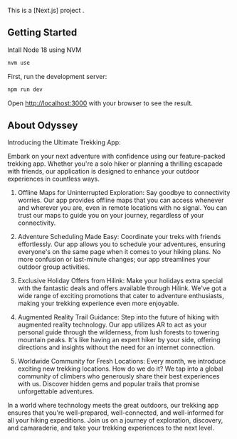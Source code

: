 This is a [Next.js] project .

## Getting Started

Intall Node 18 using NVM 

```bash
nvm use
```

First, run the development server:

```bash
npm run dev
```

Open [http://localhost:3000](http://localhost:3000) with your browser to see the result.

## About Odyssey

Introducing the Ultimate Trekking App:

Embark on your next adventure with confidence using our feature-packed trekking app. Whether you're a solo hiker or planning a thrilling escapade with friends, our application is designed to enhance your outdoor experiences in countless ways.

1. Offline Maps for Uninterrupted Exploration: Say goodbye to connectivity worries. Our app provides offline maps that you can access whenever and wherever you are, even in remote locations with no signal. You can trust our maps to guide you on your journey, regardless of your connectivity.

2. Adventure Scheduling Made Easy: Coordinate your treks with friends effortlessly. Our app allows you to schedule your adventures, ensuring everyone's on the same page when it comes to your hiking plans. No more confusion or last-minute changes; our app streamlines your outdoor group activities.

3. Exclusive Holiday Offers from Hilink: Make your holidays extra special with the fantastic deals and offers available through Hilink. We've got a wide range of exciting promotions that cater to adventure enthusiasts, making your trekking experience even more enjoyable.

4. Augmented Reality Trail Guidance: Step into the future of hiking with augmented reality technology. Our app utilizes AR to act as your personal guide through the wilderness, from lush forests to towering mountain peaks. It's like having an expert hiker by your side, offering directions and insights without the need for an internet connection.

5. Worldwide Community for Fresh Locations: Every month, we introduce exciting new trekking locations. How do we do it? We tap into a global community of climbers who generously share their best experiences with us. Discover hidden gems and popular trails that promise unforgettable adventures.

In a world where technology meets the great outdoors, our trekking app ensures that you're well-prepared, well-connected, and well-informed for all your hiking expeditions. Join us on a journey of exploration, discovery, and camaraderie, and take your trekking experiences to the next level.

